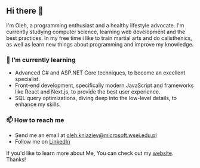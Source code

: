 ## Hi there 👋
I'm Oleh, a programming enthusiast and a healthy lifestyle advocate. I'm currently studying computer science, learning web development and the best practices. In my free time i like to train martial arts and do calisthenics, as well as learn new things about programming and improve my knowledge.

### 🌱 I’m currently learning
- Advanced C# and ASP.NET Core techniques, to become an excellent specialist.
- Front-end development, specifically modern JavaScript and frameworks like React and Next.js, to provide the best user experience.
- SQL query optimizations, diving deep into the low-level details, to enhance my skills.

### 📫 How to reach me
- Send me an email at oleh.kniaziev@microsoft.wsei.edu.pl
- Follow me on [LinkedIn](https://www.linkedin.com/in/oleh-kniaziev-576578278/)

If you'd like to learn more about Me, You can check out my [website](https://atmatm9182.github.io). Thanks!
